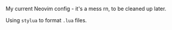 My current Neovim config - it's a mess rn, to be cleaned up later.

Using `stylua` to format `.lua` files.
